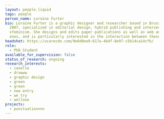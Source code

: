 ```yaml
---
layout: people.liquid
tags: people
person_name: Loraine Furter
bio: Loraine Furter is a graphic designer and researcher based in Brussels since
  2007, specialized in editorial design, hybrid publishing and intersectional
  xfeminism. She designs and edits paper publications as well as web and digital
  ones, and is particularly interested in the interaction between these media.
headshot: https://ucarecdn.com/9e6d0ee9-617a-4b4f-8e97-c5b14ca14cfb/
role:
  - PhD Student
available_for_supervision: false
status_of_research: ongoing
research_interests:
  - canelle
  - drawww
  - graphic design
  - green
  - green
  - new entry
  - we try
  - wellooo
projects:
  - punctuationnnn
---
```

